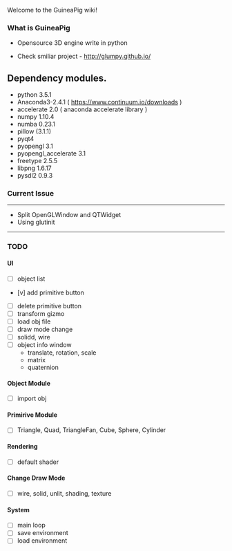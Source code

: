 Welcome to the GuineaPig wiki!

### What is GuineaPig
* Opensource 3D engine write in python

* Check smiliar project - http://glumpy.github.io/

## Dependency modules.
 - python 3.5.1
 - Anaconda3-2.4.1 ( https://www.continuum.io/downloads )
 - accelerate 2.0 ( anaconda accelerate library )
 - numpy 1.10.4
 - numba 0.23.1
 - pillow (3.1.1)
 - pyqt4
 - pyopengl 3.1
 - pyopengl_accelerate 3.1
 - freetype 2.5.5
 - libpng 1.6.17
 - pysdl2 0.9.3


### Current Issue
----
 - Split OpenGLWindow and QTWidget
 - Using glutinit

----
### TODO
#### UI
- [ ] object list
- [v] add primitive button
- [ ] delete primitive button
- [ ] transform gizmo
- [ ] load obj file
- [ ] draw mode change
- [ ] solidd, wire
- [ ] object info window
  - translate, rotation, scale
  - matrix
  - quaternion

#### Object Module
 - [ ] import obj
 
#### Primirive Module
 - [ ] Triangle, Quad, TriangleFan, Cube, Sphere, Cylinder

#### Rendering
 - [ ] default shader
 
#### Change Draw Mode
 - [ ] wire, solid, unlit, shading, texture

#### System
 - [ ] main loop
 - [ ] save environment
 - [ ] load environment
